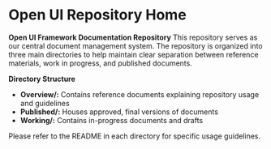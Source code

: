 # Open UI Repository Home

**Open UI Framework Documentation Repository**
This repository serves as our central document management system. The repository is organized into three main directories to help maintain clear separation between reference materials, work in progress, and published documents.

**Directory Structure**
- **Overview/:** Contains reference documents explaining repository usage and guidelines
- **Published/:** Houses approved, final versions of documents
- **Working/:** Contains in-progress documents and drafts

Please refer to the README in each directory for specific usage guidelines.
